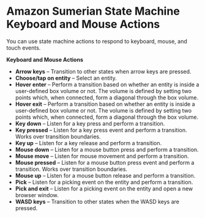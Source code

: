 # Amazon Sumerian State Machine Keyboard and Mouse Actions<a name="statemachines-controls"></a>

You can use state machine actions to respond to keyboard, mouse, and touch events\.

**Keyboard and Mouse Actions**
+ **Arrow keys** – Transition to other states when arrow keys are pressed\.
+ **Choose/tap on entity** – Select an entity\.
+ **Hover enter** – Perform a transition based on whether an entity is inside a user\-defined box volume or not\. The volume is defined by setting two points which, when connected, form a diagonal through the box volume\.
+ **Hover exit** – Perform a transition based on whether an entity is inside a user\-defined box volume or not\. The volume is defined by setting two points which, when connected, form a diagonal through the box volume\.
+ **Key down** – Listen for a key press and perform a transition\.
+ **Key pressed** – Listen for a key press event and perform a transition\. Works over transition boundaries\.
+ **Key up** – Listen for a key release and perform a transition\.
+ **Mouse down** – Listen for a mouse button press and perform a transition\.
+ **Mouse move** – Listen for mouse movement and perform a transition\.
+ **Mouse pressed** – Listen for a mouse button press event and perform a transition\. Works over transition boundaries\.
+ **Mouse up** – Listen for a mouse button release and perform a transition\.
+ **Pick** – Listen for a picking event on the entity and perform a transition\.
+ **Pick and exit** – Listen for a picking event on the entity and open a new browser window\.
+ **WASD keys** – Transition to other states when the WASD keys are pressed\.